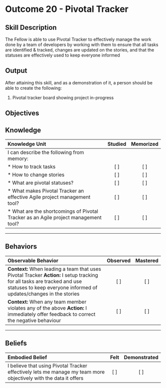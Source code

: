 # Outcome 20 - Pivotal Tracker

**Skill Description**
----------
The Fellow is able to use Pivotal Tracker to effectively manage the work done by a team of developers by working with them to ensure that all tasks are identified & tracked, changes are updated on the stories, and that the statuses are effectively used to keep everyone informed

**Output**
----------
After attaining this skill, and as a demonstration of it, a person should be able to create the following:

1. Pivotal tracker board showing project in-progress


**Objectives**
----------
## **Knowledge**


| Knowledge Unit   |      Studied      | Memorized |
|:-------------|:------------------:|:--------:|
| I can describe the following from memory: | | |
| * How to track tasks | [ ] | [ ]  |
| * How to change stories     | [ ] | [ ]  |
| * What are pivotal statuses?       | [ ] | [ ]  |
| * What makes Pivotal Tracker an effective Agile project management tool? | [ ] | [ ]  |
| * What are the shortcomings of Pivotal Tracker as an Agile project management tool? | [ ] | [ ]  |


----------


## **Behaviors**

| Observable Behavior   |      Observed      | Mastered |
|:-------------|:------------------:|:--------:|
| **Context:** When leading a team that uses Pivotal Tracker **Action:** I setup tracking for all tasks are tracked and use statuses to keep everyone informed of updates/changes in the stories   | [ ] | [ ]  |
| **Context:** When any team member violates any of the above **Action:** I immediately offer feedback to correct the negative behaviour |   [ ]   |   [ ]  |


----------


## **Beliefs**


| Embodied Belief   |      Felt      | Demonstrated |
|:-------------|:------------------:|:--------:|
| I believe that using Pivotal Tracker effectively lets me manage my team more objectively with the data it offers | [ ] | [ ]  |
